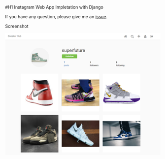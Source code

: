#H1 Instagram Web App Impletation with Django

If you have any question, please give me an [issue](https://github.com/murphykobe/InstaProj/issues).

Screenshot

![alt text](https://github.com/murphykobe/InstaProj/blob/master/readme.png)
